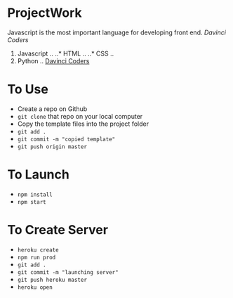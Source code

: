 

# ProjectWork

Javascript is the most important language for developing front end.
*Davinci Coders*
1. Javascript ..
..* HTML ..
..* CSS ..
2. Python ..
[Davinci Coders](https://www.DavinciCoders.com)






# To Use

- Create a repo on Github
- `git clone` that repo on your local computer
- Copy the template files into the project folder
- `git add .`
- `git commit -m "copied template"`
- `git push origin master`

# To Launch

- `npm install`
- `npm start`

# To Create Server

- `heroku create`
- `npm run prod`
- `git add .`
- `git commit -m "launching server"`
- `git push heroku master`
- `heroku open`

